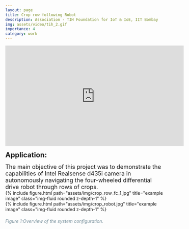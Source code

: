 ```yaml
---
layout: page
title: Crop row following Robot
description: Association - TIH Foundation for IoT & IoE, IIT Bombay
img: assets/video/tih_2.gif
importance: 4
category: work
---
```


<html lang="en">
<head>
  <meta charset="UTF-8">
  <meta name="viewport" content="width=device-width, initial-scale=1.0">
  <style>
    .iframe-wrapper {
      text-align: center; /* Center the iframe within its container */
    }
  </style>
  <title>Centered Iframe</title>
</head>
<body>
  <div class="iframe-wrapper">
    <iframe width="560" height="315" src="https://www.youtube.com/embed/DtBuSck2lVo?si=ATnEUHQyAwjaA_lO" frameborder="0" allow="accelerometer; autoplay; clipboard-write; encrypted-media; gyroscope; picture-in-picture; web-share" allowfullscreen></iframe>
  </div>
</body>
</html>

<b style="font-size: 22px;">Application:</b> 
<p style="font-size: 18px; display: inline;">
The main objective of this project was to demonstrate the capabilities of Intel Realsense d435i camera in autonomously navigating the four-wheeled differential drive robot through rows of crops.
</p>

<div class="row justify-content-sm-center">
    <div class="col-sm-6 mt-3 mt-md-0">
        {% include figure.html path="assets/img/crop_row_fc_1.jpg" title="example image" class="img-fluid rounded z-depth-1" %}
    </div>
    <div class="col-sm-5 mt-3 mt-md-0">
        {% include figure.html path="assets/img/crop_robot.jpg" title="example image" class="img-fluid rounded z-depth-1" %}
    </div>
</div>
<div class="caption">
    <h6 class="font-italic text-center" style="color: #78909c;">Figure 1:Overview of the system configuration.</h6>
</div>